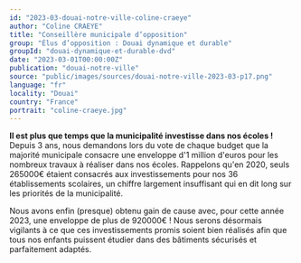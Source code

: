 ```yaml
---
id: "2023-03-douai-notre-ville-coline-craeye"
author: "Coline CRAEYE"
title: "Conseillère municipale d’opposition"
group: "Élus d’opposition : Douai dynamique et durable"
groupId: "douai-dynamique-et-durable-dvd"
date: "2023-03-01T00:00:00Z"
publication: "douai-notre-ville"
source: "public/images/sources/douai-notre-ville-2023-03-p17.png"
language: "fr"
locality: "Douai"
country: "France"
portrait: "coline-craeye.jpg"
---
```


**Il est plus que temps que la municipalité investisse dans nos écoles !**
Depuis 3 ans, nous demandons lors du vote de chaque budget que la majorité municipale consacre une enveloppe d'1 million d'euros pour les nombreux travaux à réaliser dans nos écoles. Rappelons qu'en 2020, seuls 265000€ étaient consacrés aux investissements pour nos 36 établissements scolaires, un chiffre largement insuffisant qui en dit long sur les priorités de la municipalité.

Nous avons enfin (presque) obtenu gain de cause avec, pour cette année 2023, une enveloppe de plus de 920000€ ! Nous serons désormais vigilants à ce que ces investissements promis soient bien réalisés afin que tous nos enfants puissent étudier dans des bâtiments sécurisés et parfaitement adaptés.
